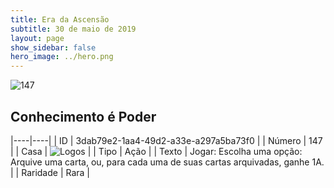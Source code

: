 ```yaml
---
title: Era da Ascensão
subtitle: 30 de maio de 2019
layout: page
show_sidebar: false
hero_image: ../hero.png
---
```


![147](https://cdn.keyforgegame.com/media/card_front/pt/435_147_FVVX52Q3W3WF_pt.png)

## Conhecimento é Poder

|----|----|
| ID | 3dab79e2-1aa4-49d2-a33e-a297a5ba73f0 |
| Número | 147 |
| Casa | ![Logos](https://archonarcana.com/images/thumb/c/ce/Logos.png/22px-Logos.png "Logos") |
| Tipo | Ação |
| Texto | Jogar: Escolha uma opção: Arquive uma carta, ou, para cada uma de suas cartas arquivadas, ganhe 1A. |
| Raridade | Rara |
